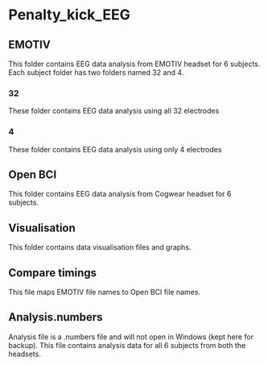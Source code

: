 # Penalty_kick_EEG

## EMOTIV 
This folder contains EEG data analysis from EMOTIV headset for 6 subjects. 
Each subject folder has two folders named 32 and 4. 

### 32
These folder contains EEG data analysis using all 32 electrodes
### 4
These folder contains EEG data analysis using only 4 electrodes

## Open BCI 
This folder contains EEG data analysis from Cogwear headset for 6 subjects. 

## Visualisation
This folder contains data visualisation files and graphs. 

## Compare timings
This file maps EMOTIV file names to Open BCI file names. 

## Analysis.numbers
Analysis file is a .numbers file and will not open in Windows (kept here for backup). 
This file contains analysis data for all 6 subjects from both the headsets.


